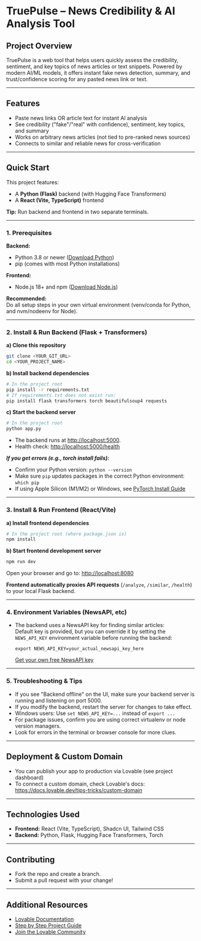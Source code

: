 
# TruePulse – News Credibility & AI Analysis Tool

## Project Overview

TruePulse is a web tool that helps users quickly assess the credibility, sentiment, and key topics of news articles or text snippets. Powered by modern AI/ML models, it offers instant fake news detection, summary, and trust/confidence scoring for any pasted news link or text.

---

## Features

- Paste news links OR article text for instant AI analysis
- See credibility ("fake"/"real" with confidence), sentiment, key topics, and summary
- Works on arbitrary news articles (not tied to pre-ranked news sources)
- Connects to similar and reliable news for cross-verification

---

## Quick Start

This project features:
- A **Python (Flask)** backend (with Hugging Face Transformers)
- A **React (Vite, TypeScript)** frontend

**Tip:** Run backend and frontend in two separate terminals.

---

### 1. Prerequisites

**Backend:**
- Python 3.8 or newer ([Download Python](https://www.python.org/downloads/))
- pip (comes with most Python installations)

**Frontend:**
- Node.js 18+ and npm ([Download Node.js](https://nodejs.org/))

**Recommended:**  
Do all setup steps in your own virtual environment (venv/conda for Python, and nvm/nodeenv for Node).

---

### 2. Install & Run Backend (Flask + Transformers)

**a) Clone this repository**
```sh
git clone <YOUR_GIT_URL>
cd <YOUR_PROJECT_NAME>
```

**b) Install backend dependencies**
```sh
# In the project root
pip install -r requirements.txt
# If requirements.txt does not exist run:
pip install flask transformers torch beautifulsoup4 requests
```

**c) Start the backend server**
```sh
# In the project root
python app.py
```
- The backend runs at [http://localhost:5000](http://localhost:5000).
- Health check: [http://localhost:5000/health](http://localhost:5000/health)

**_If you get errors (e.g., torch install fails):_**
- Confirm your Python version: `python --version`
- Make sure `pip` updates packages in the correct Python environment: `which pip`
- If using Apple Silicon (M1/M2) or Windows, see [PyTorch Install Guide](https://pytorch.org/get-started/locally/)

---

### 3. Install & Run Frontend (React/Vite)

**a) Install frontend dependencies**
```sh
# In the project root (where package.json is)
npm install
```

**b) Start frontend development server**
```sh
npm run dev
```

Open your browser and go to: [http://localhost:8080](http://localhost:8080)

**Frontend automatically proxies API requests** (`/analyze`, `/similar`, `/health`) to your local Flask backend.

---

### 4. Environment Variables (NewsAPI, etc)

- The backend uses a NewsAPI key for finding similar articles:  
  Default key is provided, but you can override it by setting the `NEWS_API_KEY` environment variable before running the backend:
  ```
  export NEWS_API_KEY=your_actual_newsapi_key_here
  ```
  [Get your own free NewsAPI key](https://newsapi.org/)

---

### 5. Troubleshooting & Tips

- If you see "Backend offline" on the UI, make sure your backend server is running and listening on port 5000.
- If you modify the backend, restart the server for changes to take effect.
- Windows users: Use `set NEWS_API_KEY=...` instead of `export ...`
- For package issues, confirm you are using correct virtualenv or node version managers.
- Look for errors in the terminal or browser console for more clues.

---

## Deployment & Custom Domain

- You can publish your app to production via Lovable (see project dashboard)
- To connect a custom domain, check Lovable's docs: https://docs.lovable.dev/tips-tricks/custom-domain

---

## Technologies Used

- **Frontend:** React (Vite, TypeScript), Shadcn UI, Tailwind CSS
- **Backend:** Python, Flask, Hugging Face Transformers, Torch

---

## Contributing

- Fork the repo and create a branch.
- Submit a pull request with your change!

---

## Additional Resources

- [Lovable Documentation](https://docs.lovable.dev/)
- [Step by Step Project Guide](https://docs.lovable.dev/user-guides/quickstart)
- [Join the Lovable Community](https://discord.com/channels/1119885301872070706/1280461670979993613)
